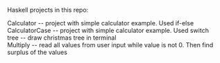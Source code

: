 Haskell projects in this repo:  
  
Calculator -- project with simple calculator example. Used if-else  
CalculatorCase -- project with simple calculator example. Used switch  
tree -- draw christmas tree in terminal  
Multiply -- read all values from user input while value is not 0. Then find surplus of the values
